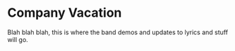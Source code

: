 # Company Vacation

Blah blah blah, this is where the band demos and updates to lyrics and stuff will go.
